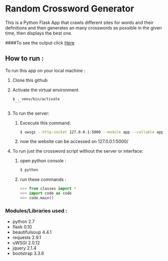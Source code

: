 # Random Crossword Generator 
This is a Python Flask App that crawls different sites for words and their definitions and then generates an many crosswords as possible in the given time, then displays the best one. 

####To see the output click [Here](https://random-crossword.herokuapp.com)

## How to run :

To run this app on your local machine :

1. Clone this github

2. Activate the virtual environment

      ```sh
      $ . venv/bin/activate
       ```

3. To run the server:

   1. Excecute this command:

      ```sh
      $ uwsgi --http-socket 127.0.0.1:5000 --module app --callable app --enable-threads
      ```
      
   2. now the website can be accessed on 127.0.0.1:5000/
   
4. To run just the crossword script without the server or interface:

    1. open python console :
  
       ```sh
       $ python
       ```
       
    2. run these commands : 
    
       ```python
       >>> from classes import *
       >>> import code as code
       >>> code.main()
       ```

### Modules/Libraries used :

* python 2.7
* flask 0.10
* beautifulsoup 4.4.1
* requests 2.9.1
* uWSGI 2.0.12
* jquery 2.1.4
* bootstrap 3.3.6
